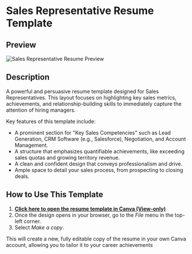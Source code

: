 # Sales Representative Resume Template

## Preview

![Sales Representative Resume Preview](https://github.com/user-attachments/assets/f6cf9134-98d3-4ce9-9627-834cb740f9f7)

## Description

A powerful and persuasive resume template designed for Sales Representatives. This layout focuses on highlighting key sales metrics, achievements, and relationship-building skills to immediately capture the attention of hiring managers.

Key features of this template include:
* A prominent section for "Key Sales Competencies" such as Lead Generation, CRM Software (e.g., Salesforce), Negotiation, and Account Management.
* A structure that emphasizes quantifiable achievements, like exceeding sales quotas and growing territory revenue.
* A clean and confident design that conveys professionalism and drive.
* Ample space to detail your sales process, from prospecting to closing deals.

## How to Use This Template

1.  **[Click here to open the resume template in Canva (View-only)](https://www.canva.com/design/DAGvICqLGnE/furzSyrN-qGcdRPXqUNi_A/edit?utm_content=DAGvICqLGnE&utm_campaign=designshare&utm_medium=link2&utm_source=sharebutton)**
2.  Once the design opens in your browser, go to the *File* menu in the top-left corner.
3.  Select *Make a copy*.

This will create a new, fully editable copy of the resume in your own Canva account, allowing you to tailor it to your career achievements
